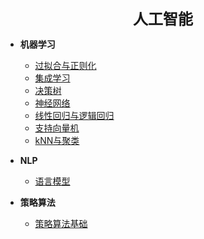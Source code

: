 **<center><font size=5>人工智能</font></center>**

* **机器学习**
  * [过拟合与正则化](/人工智能/机器学习/过拟合与正则化.md)
  * [集成学习](/人工智能/机器学习/集成学习.md)
  * [决策树](/人工智能/机器学习/决策树.md)
  * [神经网络](/人工智能/机器学习/神经网络.md)
  * [线性回归与逻辑回归](/人工智能/机器学习/线性回归与逻辑回归.md)
  * [支持向量机](/人工智能/机器学习/支持向量机.md)
  * [kNN与聚类](/人工智能/机器学习/kNN与聚类.md)

* **NLP**
  * [语言模型](/人工智能/NLP/语言模型.md)

* **策略算法**
  * [策略算法基础](/人工智能/策略算法/策略算法基础.md)



